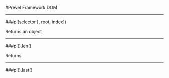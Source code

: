 #Prevel Framework DOM

---

###pl(selector [, root, index])

Returns an object

---

###pl().len()

Returns

---

###pl().last()